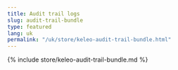 ```yaml
---
title: Audit trail logs
slug: audit-trail-bundle
type: featured
lang: uk
permalink: "/uk/store/keleo-audit-trail-bundle.html"
---
```


{% include store/keleo-audit-trail-bundle.md %}
